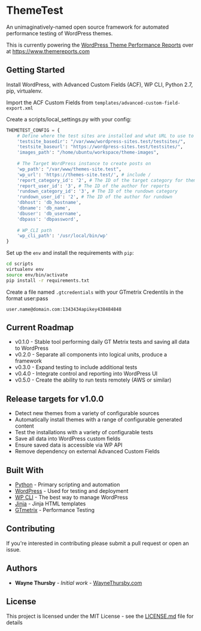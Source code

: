 # ThemeTest

An unimaginatively-named open source framework for automated performance testing of WordPress themes.

This is currently powering the [WordPress Theme Performance Reports](https://www.themereports.com) over at https://www.themereports.com

## Getting Started

Install WordPress, with Advanced Custom Fields (ACF), WP CLI, Python 2.7, pip, virtualenv.

Import the ACF Custom Fields from ```templates/advanced-custom-field-export.xml```

Create a scripts/local_settings.py with your config:

```python
THEMETEST_CONFIG = {
    # Define where the test sites are installed and what URL to use to reach them
    'testsite_basedir': "/var/www/wordpress-sites.test/testsites/",
    'testsite_baseurl': "https://wordpress-sites.test/testsites/",
    'images_path': "/home/ubuntu/workspace/theme-images",
    
    # The Target WordPress instance to create posts on
    'wp_path': "/var/www/themes-site.test",
    'wp_url': 'https://themes-site.test/', # include /
    'report_category_id': '2', # The ID of the target category for theme report posts
    'report_user_id': '3', # The ID of the author for reports
    'rundown_category_id': '3', # The ID of the rundown category
    'rundown_user_id': '2', # The ID of the author for rundown
    'dbhost': 'db_hostname',
    'dbname': 'db_name',
    'dbuser': 'db_username',
    'dbpass': 'dbpassword',   
    
    # WP_CLI path
    'wp_cli_path': '/usr/local/bin/wp'
}
```

Set up the ```env``` and install the requirements with ```pip```:
```bash
cd scripts
virtualenv env
source env/bin/activate
pip install -r requirements.txt
```

Create a file named ```.gtcredentials``` with your GTmetrix Credentils in the format user:pass
```
user.name@domain.com:1343434apikey438484848
```

## Current Roadmap
* v0.1.0 - Stable tool performing daily GT Metrix tests and saving all data to WordPress
* v0.2.0 - Separate all components into logical units, produce a framework
* v0.3.0 - Expand testing to include additional tests
* v0.4.0 - Integrate control and reporting into WordPress UI
* v0.5.0 - Create the ability to run tests remotely (AWS or similar)

## Release targets for v1.0.0
* Detect new themes from a variety of configurable sources
* Automatically install themes with a range of configurable generated content
* Test the installations with a variety of configurable tests
* Save all data into WordPress custom fields
* Ensure saved data is accessible via WP API
* Remove dependency on external Advanced Custom Fields

## Built With

* [Python](https://www.python.org/) - Primary scripting and automation
* [WordPress](https://www.wordpress.org) - Used for testing and deployment
* [WP CLI](https://wp-cli.org/) - The best way to manage WordPress
* [Jinja](http://jinja.pocoo.org/docs/2.10/) - Jinja HTML templates
* [GTmetrix](https://gtmetrix.com/) - Performance Testing

## Contributing

If you're interested in contributing please submit a pull request or open an issue.

## Authors

* **Wayne Thursby** - *Initial work* - [WayneThursby.com](https://www.waynethursby.com)

## License

This project is licensed under the MIT License - see the [LICENSE.md](LICENSE.md) file for details



